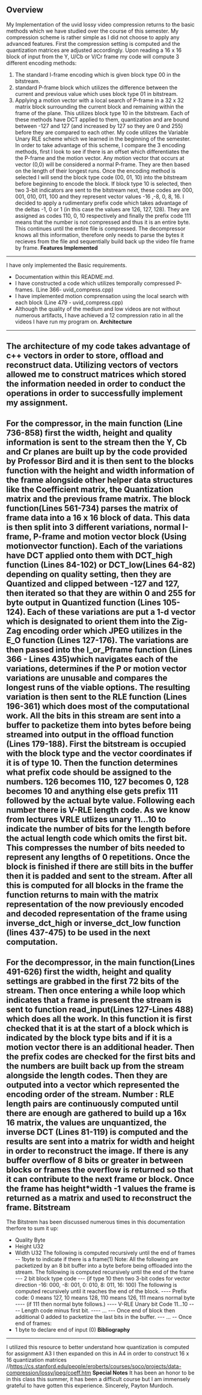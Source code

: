 **Overview**
------------
My Implementation of the uvid lossy video compression returns to the basic methods which we have studied over the course of this semester. 
My compression scheme is rather simple as I did not choose to apply any advanced features. 
First the compression setting is computed and the quantization matrices are adjusted accordingly.
Upon reading a 16 x 16 block of input from the Y, U/Cb or V/Cr frame my code will compute 3 different encoding methods:
1. The standard I-frame encoding which is given block type 00 in the bitstream.
2. standard P-frame block which utilizes the difference between the current and previous value which uses block type 01 in bitstream.
3. Applying a motion vector with a local search of P-frame in a 32 x 32 matrix block surrounding the current block and remaining within the frame of the plane.
This utilizes block type 10 in the bitstream.
Each of these methods have DCT applied to them, quantization and are bound between -127 and 127 (and increased by 127 so they are 0 and 255) before they are compared to each other.
My code utilizes the Variable Unary RLE scheme which we learned in the beginning of the semester. In order to take advantage of this scheme,
I compare the 3 encoding methods, first I look to see if there is an offset which differentiates the the P-frame and the motion vector.
Any motion vector that occurs at vector (0,0) will be considered a normal P-frame. They are then based on the length of their longest runs. 
Once the encoding method is selected I will send the block type code (00, 01, 10) into the bitstream before beginning to encode the block.
If block type 10 is selected, then two 3-bit indicators are sent to the bitstream next, these codes are 000, 001, 010, 011, 100 and they represent vector values -16 ,-8, 0, 8, 16.
I decided to apply a rudimentary prefix code which takes advantage of the deltas -1, 0 or 1 (in this case the values are 126, 127, 128). They are assigned as codes 110, 0, 10 
respectively and finally the prefix code 111 means that the number is not compressed and thus it is an entire byte. This continues until the entire file is compressed.
The decompressor knows all this information, therefore only needs to parse the bytes it recieves from the file and sequentially build back up the video file frame by frame. 
**Features Implemented**
------------------------
I have only implemented the Basic requirements.
- Documentation within this README.md.
- I have constructed a code which utilizes temporally compressed P-frames. (Line 366- uvid_compress.cpp)
- I have implemented motion comprensation using the local search with each block (Line 479 - uvid_compress.cpp) 
- Although the quality of the medium and low videos are not without numerous artifacts, I have achieved a 12 compression ratio in all the videos I have run my program on. 
**Architecture**
----------------
The architecture of my code takes advantage of c++ vectors in order to store, offload and reconstruct data. Utilizing vectors of vectors allowed me to construct matrices which
stored the information needed in order to conduct the operations in order to successfully implement my assignment.
----------------
For the compressor, in the main function (Line 736-858) first the width, height and quality information is sent to the stream then the Y, Cb and Cr planes are built up by the code provided by Professor Bird and it is then sent to the blocks function with the height and width information of the frame alongside other helper data structures like the Coefficient matrix, the Quantization matrix and the previous frame matrix. 
The block function(Lines 561-734) parses the matrix of frame data into a 16 x 16 block of data. This data is then split into 3 different variations, normal I-frame, P-frame and motion vector block (Using motionvector function). 
Each of the variations have DCT applied onto them with DCT_high function (Lines 84-102) or DCT_low(Lines 64-82) depending on quality setting, then they are Quantized 
and clipped between -127 and 127, then iterated so that they are within 0 and 255 for byte output in Quantized function (Lines 105-124).
Each of these variations are put a 1-d vector which is designated to orient them into the Zig-Zag encoding order which JPEG utilizes in the E_O function (Lines 127-176).
The variations are then passed into the I_or_Pframe function (Lines 366 - Lines 435)which navigates each of the variations, determines if the P or motion vector variations are unusable and compares the longest runs of the viable options.
The resulting variation is then sent to the RLE function (Lines 196-361) which does most of the computational work. All the bits in this stream are sent into a buffer to packetize them into bytes before being streamed into output in the offload function (Lines 179-188). First the bitstream is occupied with the block type and the vector coordinates if it is of type 10. 
Then the function determines what prefix code should be assigned to the numbers. 126 becomes 110, 127 becomes 0, 128 becomes 10 and anything else gets prefix 111 followed by the actual byte value.
Following each number there is V-RLE length code. As we know from lectures VRLE utlizes unary 11...10 to indicate the number of bits for the length before the actual length code which omits the first bit. This compresses the number of bits needed to represent any lengths of 0 repetitions.
Once the block is finished if there are still bits in the buffer then it is padded and sent to the stream.
After all this is computed for all blocks in the frame the function returns to main with the matrix representation of the now previously encoded and decoded representation of the frame using inverse_dct_high or inverse_dct_low function (lines 437-475) to be used in the next computation. 
----------------
For the decompressor, in the main function(Lines 491-626) first the width, height and quality settings are grabbed in the first 72 bits of the stream. Then once entering a while loop which indicates that a frame is present the stream is sent to function read_input(Lines 127-Lines 488) which does all the work.
In this function it is first checked that it is at the start of a block which is indicated by the block type bits and if it is a motion vector there is an additional header.
Then the prefix codes are checked for the first bits and the numbers are built back up from the stream alongside the length codes. Then they are outputed into a vector which represented the encoding order of the stream.
Number : RLE length pairs are continuously computed until there are enough are gathered to build up a 16x 16 matrix, the values are unquantized, the inverse DCT (Lines 81-119) is computed and the results are sent into a matrix for width and height in order to reconstruct the image. 
If there is any buffer overflow of 8 bits or greater in between blocks or frames the overflow is returned so that it can contribute to the next frame or block.
Once the frame has height*width -1 values the frame is returned as a matrix and used to reconstruct the frame.
**Bitstream**
-------------
The Bitstrem has been discussed numerous times in this documentation therfore to sum it up:
- Quality Byte
- Height U32
- Width U32
The following is computed recursively until the end of frames
-- 1byte to indicate if there is a frame(1)
Note: All the following are packetized by an 8 bit buffer into a byte before being offloaded into the stream.
The following is computed recursively until the end of the frame
--- 2 bit block type code
--- (if type 10 then two 3-bit codes for vector direction -16: 000, -8: 001, 0: 010, 8: 011, 16: 100)
The following is computed recursively until it reaches the end of the block. 
---- Prefix code: 0 means 127, 10 means 128, 110 means 126, 111 means normal byte
---- (if 111 then normal byte follows.)
---- V-RLE Unary bit Code 11...10
---- Length code minus first bit.
---- ...
--- Once end of block then additional 0 added to packetize the last bits in the buffer.
--- ...
-- Once end of frames:
-  1 byte to declare end of input (0)
**Bibliography**
---------------
I utilized this resource to better understand how quantization is computed for assignment A3
I then expanded on this in A4 in order to construct 16 x 16 quantization matrices
//https://cs.stanford.edu/people/eroberts/courses/soco/projects/data-compression/lossy/jpeg/coeff.htm 
**Special Notes** 
It has been an honor to be in this class this summer, it has been a difficult course but I am immensely grateful to have gotten this experience.
Sincerely, Payton Murdoch.